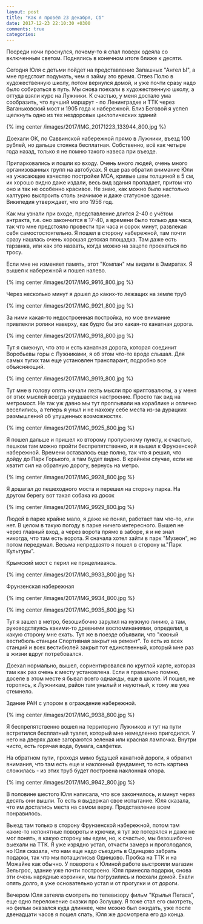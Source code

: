 ```yaml
---
layout: post
title: "Как я провёл 23 декабря, Сб"
date: 2017-12-23 22:10:30 +0300
comments: true
categories: 
---
```

Посреди ночи проснулся, почему-то я спал поверх одеяла со включенным светом. Поднялись в конечном итоге ближе к десяти. 

Сегодня Юля с детьми пойдет на представление Запашных "Ангел Ы", а мне предстоит подумать, чем я займу это время. Отвез Полю в художественную школу, потом вернулся домой, и уже почти сразу надо было собираться в путь. Мы снова поехали в художественную школу, а оттуда взяли курс на Лужники. К счастью, у меня достало ума сообразить, что лучший маршрут - по Ленинградке и ТТК через Ваганьковский мост и 1905 года к набережной. Близ Беговой я успел щелкнуть одно из тех нездоровых циклопических зданий

{% img center /images/2017/IMG_20171223_133944_800.jpg %}

Доехали ОК, по Саввинской набережной прямо в Лужники, въезд 100 рублей, но дальше стоянка бесплатная. Собственно, всё как четыре года назад, только я не помню такого навеса при въезде.

Припарковались и пошли ко входу. Очень много людей, очень много организованных групп на автобусах. Я еще раз обратил внимание Юли на ужасающее качество постройки МСА, кривые швы толщиной в 5 см, их хорошо видно даже издали, весь вид здания пропадает, притом что оно и так не особенно красивое. Не знаю, как можно было настолько халтурно выстроить столь значимое и даже статусное здание. Википедия утверждает, что это 1956 год.

Как мы узнали при входе, представление длится 2-40 с учётом антракта, т.е. оно закончится в 17-40, а времени было только два часа, так что мне предстояло провести три часа и сорок минут, развлекая себя самостостоятельно. Я пошел в сторону набережной, там почти сразу нашлась очень хорошая детская площадка. Там даже есть тарзанка, или как это назвать, когда можно на зацепе проехаться по тросу.

Если мне не изменяет память, этот "Компан" мы видели в Эмиратах. Я вышел к набережной и пошел налево. 

{% img center /images/2017/IMG_9916_800.jpg %}

Через несколько минут я дошел до каких-то лежащих на земле труб

{% img center /images/2017/IMG_9921_800.jpg %}

За ними какая-то недостроенная постройка, но мое внимание привлекли ролики наверху, как будто бы это какая-то канатная дорога. 

{% img center /images/2017/IMG_9918_800.jpg %}

Тут я смекнул, что это и есть канатная дорога, которая соединит Воробьевы горы с Лужниками, я об этом что-то вроде слышал. Для самых тугих там еще установлен транспарант, подробно все объясняющий. 

{% img center /images/2017/IMG_9919_800.jpg %}

Тут мне в голову опять начали лезть мысли про криптовалюты, а у меня от этих мыслей всегда ухудшается настроение. Просто так вид на метромост. Не так уж давно мы тут проплывали на кораблике и отлично веселились, а теперь я уныл и не нахожу себе места из-за дурацких размышлений об упущенных возможностях.

{% img center /images/2017/IMG_9925_800.jpg %}

Я пошел дальше и пришел ко второму пропускному пункту, к счастью, пешком там можно пройти беспрепятственно, и я вышел к Фрунзенской набережной. Времени оставалось еще полно, так что я решил, что дойду до Парк Горького, а там будет видно. В крайнем случае, если не хватит сил на обратную дорогу, вернусь на метро.

{% img center /images/2017/IMG_9928_800.jpg %}

Я дошагал до пешеходного моста и перешел на сторону парка. На другом берегу вот такая собака из досок

{% img center /images/2017/IMG_9929_800.jpg %}
 
Людей в парке крайне мало, я даже не понял, работает там что-то, или нет. В целом в такую погоду в парке ничего интересного. Вышел не через главный вход, а через ворота прямо в заборе, я и не знал никогда, что там есть ворота. Я сначала хотел зайти в парк "Музеон", но потом передумал. Весьма непредвзято я пошел в сторону м."Парк Культуры".

Крымский мост с перил не прицеливаясь.

{% img center /images/2017/IMG_9933_800.jpg %}

Фрунзенская набережная

{% img center /images/2017/IMG_9934_800.jpg %}

{% img center /images/2017/IMG_9935_800.jpg %}

Тут я зашел в метро, безошибочно зарулил на нужную линию, а там, руководствуясь какими-то древними воспоминаниями, определил, в какую сторону мне ехать. Тут же в поезде объявили, что "южный вестибюль станции Спортивная закрыт на ремонт". То есть из всех станций и всех вестибюлей закрыт тот единственный, который мне раз в жизни вдруг потребовался.

Доехал нормально, вышел, сориентировался по круглой карте, которая там как раз очень к месту установлена. Если я правильно помню, доселе в этом месте я бывал всего однажды, еще в школе. И пошел, не торопясь, к Лужникам, район там унылый и неуютный, к тому же уже стемнело.



Здание РАН с упором в ограждение набережной.

{% img center /images/2017/IMG_9938_800.jpg %}

Я беспрепятственно вошел на территорию Лужников и тут на пути встретился бесплатный туалет, который мне немедленно пригодился. У него на дверях даже загораются зеленая или красная лампочка. Внутри чисто, есть горячая вода, бумага, салфетки.

На обратном пути, проходя мимо будущей канатной дороги, я обратил внимания, что там есть еще и наклонный фундамент, то есть картина сложилась - из этих труб будет построена наклонная опора.

{% img center /images/2017/IMG_9942_800.jpg %}

В половине шестого Юля написала, что все закончилось, и минут через десять они вышли. То есть я выдержал свое испытание. Юля сказала, что им достались места на самом верху. Представление всем понравилось.

Выезд там только в сторону Фрунзенской набережной, потом там какие-то непонятные повороты и крючки, я тут же потерялся и даже не мог понять, в какую сторону мы едем, но, к счастью, мы безошибочно выехали на ТТК. Я уже изрядно устал, отчасти замерз и проголодался, но Юля сказала, что нам еще надо съездить в Одинцово забрать подарки, так что мы потащилисьв Одинцово. Пробка на ТТК и на Можайке как обычно. У поворота к Юлиной работе выстроили магазин Зельгрос, здание уже почти построено. Юля принесла подарки, снова эти очень нарядные корзинки, мы погрузились и поехали домой. Ехали опять долго, я уже основательно устал и от прогулки и от дороги.
 
Вечером Юля затеяла смотреть по телевизору фильм "Крылья Пегаса", еще одно переложение сказки про Золушку. Я тоже стал его смотреть, но фильм оказался куда длиннее, чем можно был ожидать, уже после двенадцати часов я пошел спать, Юля же досмотрела его до конца.